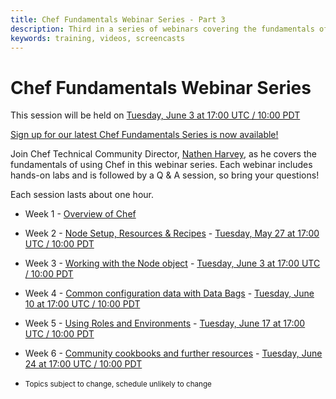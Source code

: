 ```yaml
---
title: Chef Fundamentals Webinar Series - Part 3
description: Third in a series of webinars covering the fundamentals of Chef.
keywords: training, videos, screencasts
---
```

# Chef Fundamentals Webinar Series

This session will be held on [Tuesday, June 3 at 17:00 UTC / 10:00 PDT][week-3-time]

[Sign up for our latest Chef Fundamentals Series is now available!](http://pages.getchef.com/cheffundamentalsseries.html)

Join Chef Technical Community Director, [Nathen Harvey](http://twitter.com/nathenharvey), as he covers the fundamentals of using Chef in this webinar series.  Each webinar includes hands-on labs and is followed by a Q &amp; A session, so bring your questions!

Each session lasts about one hour.

  * Week 1 - [Overview of Chef][spring-fund-week-1]
  * Week 2 - [Node Setup, Resources &amp; Recipes][spring-fund-week-2] - [Tuesday, May 27 at 17:00 UTC / 10:00 PDT][week-2-time]
  * Week 3 - [Working with the Node object][spring-fund-week-3] - [Tuesday, June 3 at 17:00 UTC / 10:00 PDT][week-3-time]
  * Week 4 - [Common configuration data with Data Bags][spring-fund-week-4] - [Tuesday, June 10 at 17:00 UTC / 10:00 PDT][week-4-time]
  * Week 5 - [Using Roles and Environments][spring-fund-week-5] - [Tuesday, June 17 at 17:00 UTC / 10:00 PDT][week-5-time]
  * Week 6 - [Community cookbooks and further resources][spring-fund-week-6] - [Tuesday, June 24 at 17:00 UTC / 10:00 PDT][week-6-time]

* <small>Topics subject to change, schedule unlikely to change</small>

[spring-fund-week-1]: /screencasts/spring-fundamentals/week-1
[spring-fund-week-2]: /screencasts/spring-fundamentals/week-2
[spring-fund-week-3]: /screencasts/spring-fundamentals/week-3
[spring-fund-week-4]: /screencasts/spring-fundamentals/week-4
[spring-fund-week-5]: /screencasts/spring-fundamentals/week-5
[spring-fund-week-6]: /screencasts/spring-fundamentals/week-6
[week-2-time]: http://www.timeanddate.com/worldclock/fixedtime.html?msg=Chef+Fundamentals+Webinar+-+Part+2&iso=20140527T10&p1=234&ah=1
[week-3-time]: http://www.timeanddate.com/worldclock/fixedtime.html?msg=Chef+Fundamentals+Webinar+-+Part+3&iso=20140603T10&p1=234&ah=1
[week-4-time]: http://www.timeanddate.com/worldclock/fixedtime.html?msg=Chef+Fundamentals+Webinar+-+Part+4&iso=20140610T10&p1=234&ah=1
[week-5-time]: http://www.timeanddate.com/worldclock/fixedtime.html?msg=Chef+Fundamentals+Webinar+-+Part+5&iso=20140617T10&p1=234&ah=1
[week-6-time]: http://www.timeanddate.com/worldclock/fixedtime.html?msg=Chef+Fundamentals+Webinar+-+Part+6&iso=20140624T10&p1=234&ah=1
[chef-lab]: /screencasts/spring-fundamentals/chef-lab
[discussion-forum]: https://groups.google.com/d/forum/learnchef-fundamentals-webinar
[survey]: http://evocalize.com/consumer/survey/chef/springwebinar-3